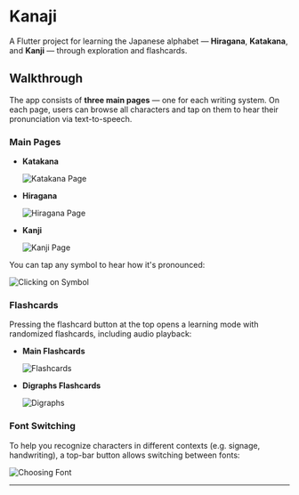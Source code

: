 # Kanaji

A Flutter project for learning the Japanese alphabet — **Hiragana**, **Katakana**, and **Kanji** — through exploration and flashcards.

## Walkthrough

The app consists of **three main pages** — one for each writing system. On each page, users can browse all characters and tap on them to hear their pronunciation via text-to-speech.

### Main Pages

- **Katakana**

  ![Katakana Page](screenshots/katakana%20page.png)

- **Hiragana**

  ![Hiragana Page](screenshots/Hiragana%20page.png)

- **Kanji**

  ![Kanji Page](screenshots/kanji%20page.png)

You can tap any symbol to hear how it's pronounced:

![Clicking on Symbol](screenshots/clicking%20on%20symbol.png)

### Flashcards

Pressing the flashcard button at the top opens a learning mode with randomized flashcards, including audio playback:

- **Main Flashcards**

  ![Flashcards](screenshots/flash%20cards.png)

- **Digraphs Flashcards**

  ![Digraphs](screenshots/digraphs.png)

### Font Switching

To help you recognize characters in different contexts (e.g. signage, handwriting), a top-bar button allows switching between fonts:

![Choosing Font](screenshots/choosing%20font.png)

---

